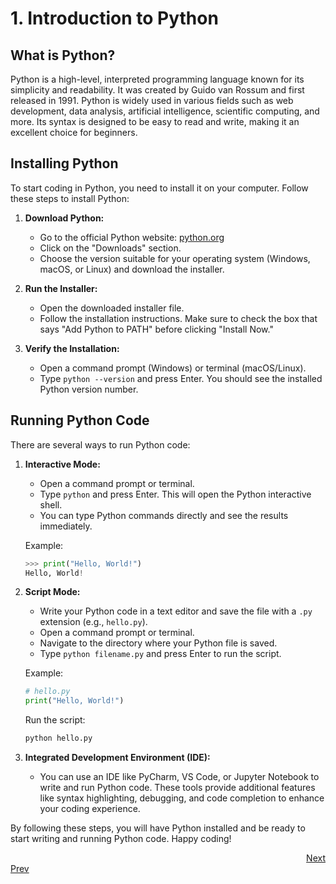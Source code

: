 # 1. Introduction to Python

## What is Python?
Python is a high-level, interpreted programming language known for its simplicity and readability. It was created by Guido van Rossum and first released in 1991. Python is widely used in various fields such as web development, data analysis, artificial intelligence, scientific computing, and more. Its syntax is designed to be easy to read and write, making it an excellent choice for beginners.

## Installing Python
To start coding in Python, you need to install it on your computer. Follow these steps to install Python:

1. **Download Python:**
   - Go to the official Python website: [python.org](https://www.python.org/)
   - Click on the "Downloads" section.
   - Choose the version suitable for your operating system (Windows, macOS, or Linux) and download the installer.

2. **Run the Installer:**
   - Open the downloaded installer file.
   - Follow the installation instructions. Make sure to check the box that says "Add Python to PATH" before clicking "Install Now."

3. **Verify the Installation:**
   - Open a command prompt (Windows) or terminal (macOS/Linux).
   - Type `python --version` and press Enter. You should see the installed Python version number.

## Running Python Code
There are several ways to run Python code:

1. **Interactive Mode:**
   - Open a command prompt or terminal.
   - Type `python` and press Enter. This will open the Python interactive shell.
   - You can type Python commands directly and see the results immediately.

   Example:
   ```python
   >>> print("Hello, World!")
   Hello, World!
   ```

2. **Script Mode:**
   - Write your Python code in a text editor and save the file with a `.py` extension (e.g., `hello.py`).
   - Open a command prompt or terminal.
   - Navigate to the directory where your Python file is saved.
   - Type `python filename.py` and press Enter to run the script.

   Example:
   ```python
   # hello.py
   print("Hello, World!")
   ```

   Run the script:
   ```sh
   python hello.py
   ```

3. **Integrated Development Environment (IDE):**
   - You can use an IDE like PyCharm, VS Code, or Jupyter Notebook to write and run Python code. These tools provide additional features like syntax highlighting, debugging, and code completion to enhance your coding experience.

By following these steps, you will have Python installed and be ready to start writing and running Python code. Happy coding!

<div style="text-align: right;">
    <a href="2.md">Next</a>
</div>
<div style="text-align: left;">
    <a href="README.md">Prev</a>
</div>

